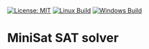 [![License: MIT](https://img.shields.io/badge/License-MIT-yellow.svg)](https://opensource.org/licenses/MIT)
[![Linux Build](https://travis-ci.org/arijitsh/minisat.svg?branch=master)](https://travis-ci.org/arijitsh/minisat)
[![Windows Build](https://ci.appveyor.com/api/projects/status/lx8yu07xshlk8gxc?svg=true)](https://ci.appveyor.com/project/arijitsh/minisat)


# MiniSat SAT solver
